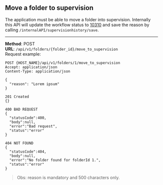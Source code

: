 ## Move a folder to supervision
The application must be able to move a folder into supervision. Internally this API will update the workflow status to
[10310](./Workflow_status.md#workflow-status-codes) and save the reason by calling 
`/internalAPI/supervisionhistory/save`.   

---
__Method__: POST  
__URL__: `/api/v1/folders/{folder_id}/move_to_supervision`  
Request example:

```http request
POST {HOST_NAME}/api/v1/folders/1/move_to_supervision
Accept: application/json 
Content-Type: application/json 

{
  "reason": "Lorem ipsum"
}

201 Created
{}

400 BAD REQUEST
{
  "statusCode":400,
  "body":null,
  "error":"Bad request",
  "status":"error"
}

404 NOT FOUND
{
  "statusCode":404,
  "body":null,
  "error":"No folder found for folderId 1.",
  "status":"error"
}
```
> Obs: reason is mandatory and 500 characters only.
